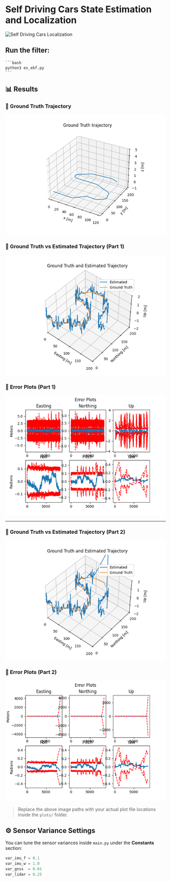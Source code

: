 # Self Driving Cars State Estimation and Localization

![Self Driving Cars Localization](media/cover.gif)


## Run the filter:
    ```bash
    python3 es_ekf.py
    ```

## 📊 Results
### 🔹 Ground Truth Trajectory
![Ground Truth Trajectory](plots/pt1_GT.png)

### 🔹 Ground Truth vs Estimated Trajectory (Part 1)

![Part 1 Estimated Trajectory](plots/pt1_ET.png)

### 🔹 Error Plots (Part 1)

![Part 1 Error Plots](plots/pt1_error_analysis.png)

---

### 🔹 Ground Truth vs Estimated Trajectory (Part 2)

![Part 2 Estimated Trajectory](plots/pt2_ET.png)

### 🔹 Error Plots (Part 2)

![Part 2 Error Plots](plots/pt22_error_analysis.png)

> Replace the above image paths with your actual plot file locations inside the `plots/` folder.

## ⚙️ Sensor Variance Settings

You can tune the sensor variances inside `main.py` under the **Constants** section:
```python
var_imu_f = 0.1
var_imu_w = 1.0
var_gnss  = 0.01
var_lidar = 0.25
